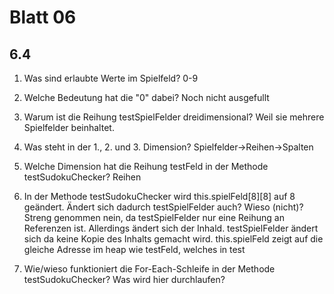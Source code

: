 # Blatt 06

## 6.4

1. Was sind erlaubte Werte im Spielfeld?
0-9
2. Welche Bedeutung hat die "0" dabei?
Noch nicht ausgefullt

3. Warum ist die Reihung testSpielFelder dreidimensional?
Weil sie mehrere Spielfelder beinhaltet.

4. Was steht in der 1., 2. und 3. Dimension?
Spielfelder->Reihen->Spalten

5. Welche Dimension hat die Reihung testFeld in der Methode testSudokuChecker?
Reihen

6. In der Methode testSudokuChecker wird this.spielFeld\[8\]\[8\] auf 8
   geändert. Ändert sich dadurch testSpielFelder auch? Wieso (nicht)?
   Streng genommen nein, da testSpielFelder nur eine Reihung an Referenzen ist.
   Allerdings ändert sich der Inhald. testSpielFelder ändert sich da keine
   Kopie des Inhalts gemacht wird. this.spielFeld zeigt auf die gleiche Adresse
   im heap wie testFeld, welches in test

7. Wie/wieso funktioniert die For-Each-Schleife in der Methode
   testSudokuChecker? Was wird hier durchlaufen?
